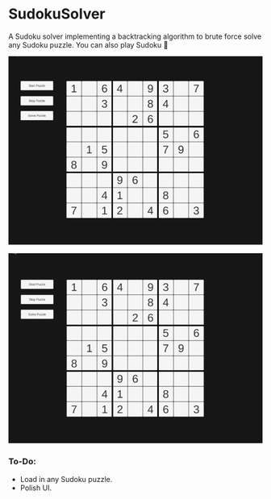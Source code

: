 # SudokuSolver

A Sudoku solver implementing a backtracking algorithm to brute force solve any Sudoku puzzle.  You can also play Sudoku 👀 

![sudoku-solver](https://github.com/JBillson/sudoku-solver/blob/99cf71228fe86f22acbe7a83dfe4471e3d0e154f/readme/sudoku-solver.gif)

![sudoku-solver](https://github.com/JBillson/sudoku-solver/blob/99cf71228fe86f22acbe7a83dfe4471e3d0e154f/readme/sudoku-solver-2.gif)
### To-Do: 
- Load in any Sudoku puzzle.
- Polish UI.
